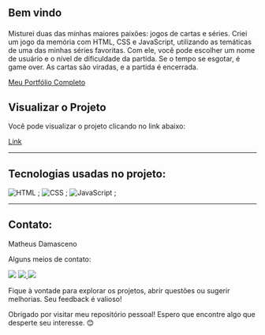 ## Bem vindo<p>
Misturei duas das minhas maiores paixões: jogos de cartas e séries. Criei um jogo da memória com HTML, CSS e JavaScript, utilizando as temáticas de uma das minhas séries favoritas. Com ele, você pode escolher um nome de usuário e o nível de dificuldade da partida. Se o tempo se esgotar, é game over. As cartas são viradas, e a partida é encerrada.


<div alinhar="centro">

[Meu Portfólio Completo](https://matheusprojectss.netlify.app)

</div>


## Visualizar o Projeto
Você pode visualizar o projeto clicando no link abaixo:

[Link]( https://memoriacard.netlify.app )


---
<div id="tecnologias-utilizadas">

## Tecnologias usadas no projeto:
![HTML]( https://img.shields.io/badge/HTML5-E34F26?style=for-the-badge&logo=html5&logoColor=white)  ;
![CSS]( https://img.shields.io/badge/CSS-239120?&style=for-the-badge&logo=css3&logoColor=white)  ;
![JavaScript]( https://img.shields.io/badge/JavaScript-F7DF1E?style=for-the-badge&logo=javascript&logoColor=black)  ;
</div>
<div alinhar="direita">


</div>

---
<div id="contato">

## Contato:
Matheus Damasceno<p>
Alguns meios de contato:
<div><a href=" https://wa.me/5562992060399 " target="_blank">
 <img src=" https://img.shields.io/badge/WhatsApp-25D366?style=for-the-badge&logo= whatsapp&logoColor=branco "target="_blank"></a>
<a href = "mailto:matheusalvesdamascenotwd@gmail.com"><img src=" https://img.shields.io/badge/Gmail-D14836?style=for-the-badge&logo=gmail&logoColor=white " target=" _em branco"></a><a href=" www.linkedin.com/in/matheusalvesdamasceno " target="_blank">
 <img src=" https://img.shields.io/badge/-LinkedIn-%230077B5?style=for-the- badge&logo=linkedin&logoColor=white " target="_blank"></a>   
</div>
</div>



Fique à vontade para explorar os projetos, abrir questões ou sugerir melhorias. Seu feedback é valioso!

Obrigado por visitar meu repositório pessoal! Espero que encontre algo que desperte seu interesse. 😊
